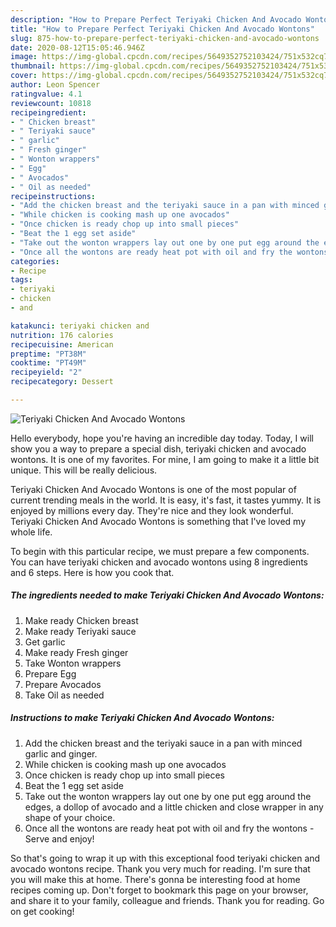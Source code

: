 ```yaml
---
description: "How to Prepare Perfect Teriyaki Chicken And Avocado Wontons"
title: "How to Prepare Perfect Teriyaki Chicken And Avocado Wontons"
slug: 875-how-to-prepare-perfect-teriyaki-chicken-and-avocado-wontons
date: 2020-08-12T15:05:46.946Z
image: https://img-global.cpcdn.com/recipes/5649352752103424/751x532cq70/teriyaki-chicken-and-avocado-wontons-recipe-main-photo.jpg
thumbnail: https://img-global.cpcdn.com/recipes/5649352752103424/751x532cq70/teriyaki-chicken-and-avocado-wontons-recipe-main-photo.jpg
cover: https://img-global.cpcdn.com/recipes/5649352752103424/751x532cq70/teriyaki-chicken-and-avocado-wontons-recipe-main-photo.jpg
author: Leon Spencer
ratingvalue: 4.1
reviewcount: 10818
recipeingredient:
- " Chicken breast"
- " Teriyaki sauce"
- " garlic"
- " Fresh ginger"
- " Wonton wrappers"
- " Egg"
- " Avocados"
- " Oil as needed"
recipeinstructions:
- "Add the chicken breast and the teriyaki sauce in a pan with minced garlic and ginger."
- "While chicken is cooking mash up one avocados"
- "Once chicken is ready chop up into small pieces"
- "Beat the 1 egg set aside"
- "Take out the wonton wrappers lay out one by one put egg around the edges, a dollop of avocado and a little chicken and close wrapper in any shape of your choice."
- "Once all the wontons are ready heat pot with oil and fry the wontons  Serve and enjoy!"
categories:
- Recipe
tags:
- teriyaki
- chicken
- and

katakunci: teriyaki chicken and 
nutrition: 176 calories
recipecuisine: American
preptime: "PT38M"
cooktime: "PT49M"
recipeyield: "2"
recipecategory: Dessert

---
```



![Teriyaki Chicken And Avocado Wontons](https://img-global.cpcdn.com/recipes/5649352752103424/751x532cq70/teriyaki-chicken-and-avocado-wontons-recipe-main-photo.jpg)

Hello everybody, hope you're having an incredible day today. Today, I will show you a way to prepare a special dish, teriyaki chicken and avocado wontons. It is one of my favorites. For mine, I am going to make it a little bit unique. This will be really delicious.



Teriyaki Chicken And Avocado Wontons is one of the most popular of current trending meals in the world. It is easy, it's fast, it tastes yummy. It is enjoyed by millions every day. They're nice and they look wonderful. Teriyaki Chicken And Avocado Wontons is something that I've loved my whole life.


To begin with this particular recipe, we must prepare a few components. You can have teriyaki chicken and avocado wontons using 8 ingredients and 6 steps. Here is how you cook that.

<!--inarticleads1-->

##### The ingredients needed to make Teriyaki Chicken And Avocado Wontons:

1. Make ready  Chicken breast
1. Make ready  Teriyaki sauce
1. Get  garlic
1. Make ready  Fresh ginger
1. Take  Wonton wrappers
1. Prepare  Egg
1. Prepare  Avocados
1. Take  Oil as needed




<!--inarticleads2-->

##### Instructions to make Teriyaki Chicken And Avocado Wontons:

1. Add the chicken breast and the teriyaki sauce in a pan with minced garlic and ginger.
1. While chicken is cooking mash up one avocados
1. Once chicken is ready chop up into small pieces
1. Beat the 1 egg set aside
1. Take out the wonton wrappers lay out one by one put egg around the edges, a dollop of avocado and a little chicken and close wrapper in any shape of your choice.
1. Once all the wontons are ready heat pot with oil and fry the wontons  - Serve and enjoy!




So that's going to wrap it up with this exceptional food teriyaki chicken and avocado wontons recipe. Thank you very much for reading. I'm sure that you will make this at home. There's gonna be interesting food at home recipes coming up. Don't forget to bookmark this page on your browser, and share it to your family, colleague and friends. Thank you for reading. Go on get cooking!

